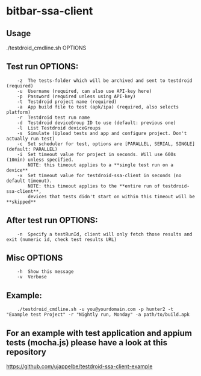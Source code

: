 # bitbar-ssa-client

## Usage
  ./testdroid_cmdline.sh OPTIONS
## Test run OPTIONS:
        -z	The tests-folder which will be archived and sent to testdroid (required)
        -u	Username (required, can also use API-key here)
        -p	Password (required unless using API-key)
        -t	Testdroid project name (required)
        -a	App build file to test (apk/ipa) (required, also selects platform)
        -r	Testdroid test run name
        -d	Testdroid deviceGroup ID to use (default: previous one)
        -l	List Testdroid deviceGroups
        -s	Simulate (Upload tests and app and configure project. Don't actually run test)
        -c	Set scheduler for test, options are [PARALLEL, SERIAL, SINGLE] (default: PARALLEL)
        -i	Set timeout value for project in seconds. Will use 600s (10min) unless specified.
            NOTE: this timeout applies to a **single test run on a device**
        -x	Set timeout value for testdroid-ssa-client in seconds (no default timeout).
            NOTE: this timeout applies to the **entire run of testdroid-ssa-client**,
            devices that tests didn't start on within this timeout will be **skipped**

## After test run OPTIONS:
        -n	Specify a testRunId, client will only fetch those results and exit (numeric id, check test results URL)
## Misc OPTIONS
        -h	Show this message
        -v	Verbose
## Example:
        ./testdroid_cmdline.sh -u you@yourdomain.com -p hunter2 -t "Example test Project" -r "Nightly run, Monday" -a path/to/build.apk

## For an example with test application and appium tests (mocha.js) please have a look at this repository
https://github.com/ujappelbe/testdroid-ssa-client-example
